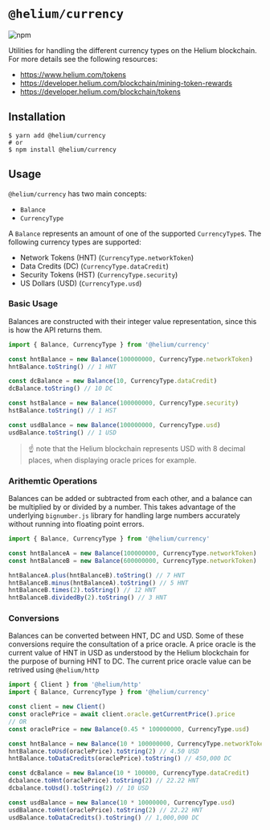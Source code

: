 # `@helium/currency`
![npm](https://img.shields.io/npm/v/@helium/currency)

Utilities for handling the different currency types on the Helium blockchain. For more details see the following resources:

- https://www.helium.com/tokens
- https://developer.helium.com/blockchain/mining-token-rewards
- https://developer.helium.com/blockchain/tokens

## Installation

```shell
$ yarn add @helium/currency
# or
$ npm install @helium/currency
```

## Usage

`@helium/currency` has two main concepts:

- `Balance`
- `CurrencyType`

A `Balance` represents an amount of one of the supported `CurrencyType`s. The following currency types are supported:

- Network Tokens (HNT) (`CurrencyType.networkToken`)
- Data Credits (DC) (`CurrencyType.dataCredit`)
- Security Tokens (HST) (`CurrencyType.security`)
- US Dollars (USD) (`CurrencyType.usd`)


### Basic Usage
Balances are constructed with their integer value representation, since this is how the API returns them.

```js
import { Balance, CurrencyType } from '@helium/currency'

const hntBalance = new Balance(100000000, CurrencyType.networkToken)
hntBalance.toString() // 1 HNT

const dcBalance = new Balance(10, CurrencyType.dataCredit)
dcBalance.toString() // 10 DC

const hstBalance = new Balance(100000000, CurrencyType.security)
hstBalance.toString() // 1 HST

const usdBalance = new Balance(100000000, CurrencyType.usd)
usdBalance.toString() // 1 USD
```

> :point_up: note that the Helium blockchain represents USD with 8 decimal places, when displaying oracle prices for example.

### Arithemtic Operations
Balances can be added or subtracted from each other, and a balance can be multiplied by or divided by a number. This takes advantage of the underlying `bignumber.js` library for handling large numbers accurately without running into floating point errors.

```js
import { Balance, CurrencyType } from '@helium/currency'

const hntBalanceA = new Balance(100000000, CurrencyType.networkToken)
const hntBalanceB = new Balance(600000000, CurrencyType.networkToken)

hntBalanceA.plus(hntBalanceB).toString() // 7 HNT
hntBalanceB.minus(hntBalanceA).toString() // 5 HNT
hntBalanceB.times(2).toString() // 12 HNT
hntBalanceB.dividedBy(2).toString() // 3 HNT
```

### Conversions
Balances can be converted between HNT, DC and USD. Some of these conversions require the consultation of a price oracle. A price oracle is the current value of HNT in USD as understood by the Helium blockchain for the purpose of burning HNT to DC. The current price oracle value can be retrived using `@helium/http`

```js
import { Client } from '@helium/http'
import { Balance, CurrencyType } from '@helium/currency'

const client = new Client()
const oraclePrice = await client.oracle.getCurrentPrice().price
// OR
const oraclePrice = new Balance(0.45 * 100000000, CurrencyType.usd)

const hntBalance = new Balance(10 * 100000000, CurrencyType.networkToken)
hntBalance.toUsd(oraclePrice).toString(2) // 4.50 USD
hntBalance.toDataCredits(oraclePrice).toString() // 450,000 DC

const dcBalance = new Balance(10 * 100000, CurrencyType.dataCredit)
dcbalance.toHnt(oraclePrice).toString(2) // 22.22 HNT
dcbalance.toUsd().toString(2) // 10 USD

const usdBalance = new Balance(10 * 10000000, CurrencyType.usd)
usdBalance.toHnt(oraclePrice).toString(2) // 22.22 HNT
usdBalance.toDataCredits().toString() // 1,000,000 DC
```
